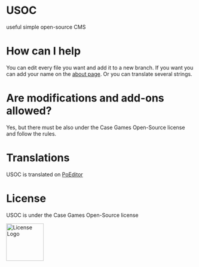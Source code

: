 # USOC
useful simple open-source CMS

# How can I help
You can edit every file you want and add it to a new branch. If you want you can add your name on the [about page](https://github.com/Case-Games/USOC/blob/master/site/admin/pages/about.php).
Or you can translate several strings. 
# Are modifications and add-ons allowed?
Yes, but there must be also under the Case Games Open-Source license and follow the rules.
# Translations
USOC is translated on [PoEditor](https://poeditor.com/join/project/48DXSLQlVr)

# License
USOC is under the Case Games Open-Source license

<img src="https://casegames.ch/license/os/v1.png" alt="License Logo" width="100" data-canonical-src="https://casegames.ch/license/os/v1.png">
